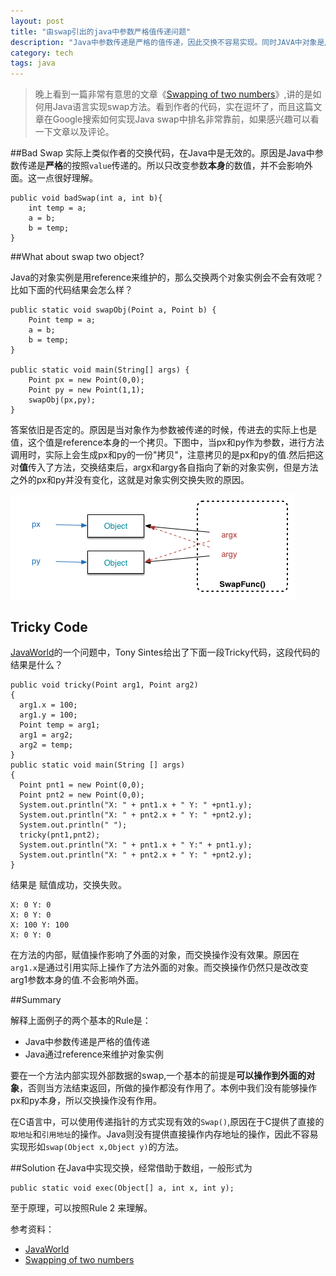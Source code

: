 ```yaml
---
layout: post
title: "由swap引出的java中参数严格值传递问题"
description: "Java中参数传递是严格的值传递，因此交换不容易实现。同时JAVA中对象是用引用维护的，因此会在一些问题上产生混淆。"
category: tech
tags: java 
---
```


> 晚上看到一篇非常有意思的文章《[Swapping of two numbers](http://www.roseindia.net/java/beginners/swapping.shtml)》,讲的是如何用Java语言实现swap方法。看到作者的代码，实在逗坏了，而且这篇文章在Google搜索如何实现Java swap中排名非常靠前，如果感兴趣可以看一下文章以及评论。

##Bad Swap
实际上类似作者的交换代码，在Java中是无效的。原因是Java中参数传递是**严格**的按照`value`传递的。所以只改变参数**本身**的数值，并不会影响外面。这一点很好理解。

    public void badSwap(int a, int b){
        int temp = a;
        a = b;
        b = temp;
    }


##What about swap two object?

Java的对象实例是用reference来维护的，那么交换两个对象实例会不会有效呢？比如下面的代码结果会怎么样？

    public static void swapObj(Point a, Point b) {
        Point temp = a;
        a = b;
        b = temp;
    }
    
    public static void main(String[] args) {    
        Point px = new Point(0,0);
        Point py = new Point(1,1);
        swapObj(px,py);
    }
    
答案依旧是否定的。原因是当对象作为参数被传递的时候，传进去的实际上也是值，这个值是reference本身的一个拷贝。下图中，当px和py作为参数，进行方法调用时，实际上会生成px和py的一份"拷贝"，注意拷贝的是px和py的值.然后把这对**值**传入了方法，交换结束后，argx和argy各自指向了新的对象实例，但是方法之外的px和py并没有变化，这就是对象实例交换失败的原因。

![](assets/images/2013/java-obj-swap.png)

## Tricky Code

[JavaWorld](http://www.javaworld.com/javaworld/javaqa/2000-05/03-qa-0526-pass.html)的一个问题中，Tony Sintes给出了下面一段Tricky代码，这段代码的结果是什么？


    public void tricky(Point arg1, Point arg2)
    {
      arg1.x = 100;
      arg1.y = 100;
      Point temp = arg1;
      arg1 = arg2;
      arg2 = temp;
    }
    public static void main(String [] args)
    {
      Point pnt1 = new Point(0,0);
      Point pnt2 = new Point(0,0);
      System.out.println("X: " + pnt1.x + " Y: " +pnt1.y); 
      System.out.println("X: " + pnt2.x + " Y: " +pnt2.y);
      System.out.println(" ");
      tricky(pnt1,pnt2);
      System.out.println("X: " + pnt1.x + " Y:" + pnt1.y); 
      System.out.println("X: " + pnt2.x + " Y: " +pnt2.y);  
    }

结果是 赋值成功，交换失败。

    X: 0 Y: 0
    X: 0 Y: 0
    X: 100 Y: 100
    X: 0 Y: 0
    
在方法的内部，赋值操作影响了外面的对象，而交换操作没有效果。原因在`arg1.x`是通过引用实际上操作了方法外面的对象。而交换操作仍然只是改改变arg1参数本身的值.不会影响外面。

##Summary

解释上面例子的两个基本的Rule是：

+ Java中参数传递是严格的值传递
+ Java通过reference来维护对象实例

要在一个方法内部实现外部数据的swap,一个基本的前提是**可以操作到外面的对象**，否则当方法结束返回，所做的操作都没有作用了。本例中我们没有能够操作px和py本身，所以交换操作没有作用。

在C语言中，可以使用传递指针的方式实现有效的`Swap()`,原因在于C提供了直接的`取地址`和`引用地址`的操作。Java则没有提供直接操作内存地址的操作，因此不容易实现形如`swap(Object x,Object y)`的方法。

##Solution
在Java中实现交换，经常借助于数组，一般形式为 
    
    public static void exec(Object[] a, int x, int y);

至于原理，可以按照Rule 2 来理解。



参考资料：

+ [JavaWorld](http://www.javaworld.com/javaworld/javaqa/2000-05/03-qa-0526-pass.html)
+ [Swapping of two numbers](http://www.roseindia.net/java/beginners/swapping.shtml)
